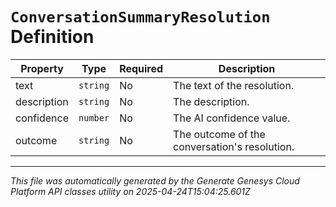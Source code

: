 # `ConversationSummaryResolution` Definition

| Property | Type | Required | Description |
|----------|------|----------|-------------|
| text | `string` | No | The text of the resolution. |
| description | `string` | No | The description. |
| confidence | `number` | No | The AI confidence value. |
| outcome | `string` | No | The outcome of the conversation's resolution. |

---

*This file was automatically generated by the Generate Genesys Cloud Platform API classes utility on 2025-04-24T15:04:25.601Z*